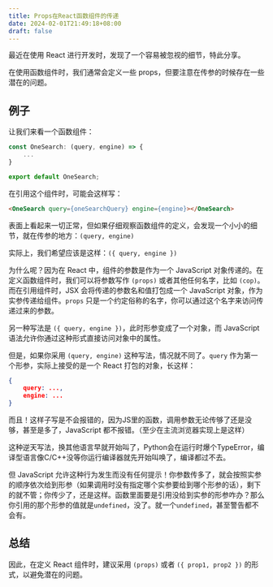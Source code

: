 ```yaml
---
title: Props在React函数组件的传递
date: 2024-02-01T21:49:18+08:00
draft: false
---
```


最近在使用 React 进行开发时，发现了一个容易被忽视的细节，特此分享。

在使用函数组件时，我们通常会定义一些 props，但要注意在传参的时候存在一些潜在的问题。

## 例子

让我们来看一个函数组件：

```jsx
const OneSearch: (query, engine) => {
    ...
}

export default OneSearch;
```

在引用这个组件时，可能会这样写：

```html
<OneSearch query={oneSearchQuery} engine={engine}></OneSearch>
```

表面上看起来一切正常，但如果仔细观察函数组件的定义，会发现一个小小的细节，就在传参的地方：`(query, engine)`

实际上，我们希望应该是这样：`({ query, engine })`

为什么呢？因为在 React 中，组件的参数是作为一个 JavaScript 对象传递的。在定义函数组件时，我们可以将参数写作 `(props)` 或者其他任何名字，比如 `(cop)`。而在引用组件时，JSX 会将传递的参数名和值打包成一个 JavaScript 对象，作为实参传递给组件。`props` 只是一个约定俗称的名字，你可以通过这个名字来访问传递过来的参数。

另一种写法是 `({ query, engine })`，此时形参变成了一个对象，而 JavaScript 语法允许你通过这种形式直接访问对象中的属性。

但是，如果你采用 `(query, engine)` 这种写法，情况就不同了。`query` 作为第一个形参，实际上接受的是一个 React 打包的对象，长这样：

```json
{
    query: ...,
    engine: ...
}
```

而且！这样子写是不会报错的，因为JS里的函数，调用参数无论传够了还是没够，甚至是多了，JavaScript 都不报错。（至少在主流浏览器实现上是这样）

这种逆天写法，换其他语言早就开始叫了，Python会在运行时爆个TypeError，编译型语言像C/C++没等你运行编译器就先开始叫唤了，编译都过不去。

但 JavaScript 允许这种行为发生而没有任何提示！你参数传多了，就会按照实参的顺序依次给到形参（如果调用时没有指定哪个实参要给到哪个形参的话），剩下的就不管；你传少了，还是这样。函数里面要是引用没给到实参的形参咋办？那么你引用的那个形参的值就是`undefined`，没了。就一个`undefined`，甚至警告都不会有。

## 总结

因此，在定义 React 组件时，建议采用 `(props)` 或者 `({ prop1, prop2 })` 的形式，以避免潜在的问题。
